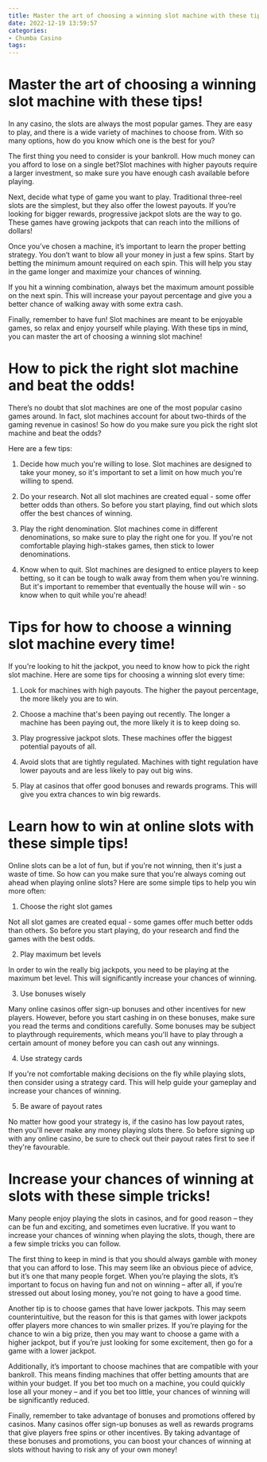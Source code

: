```yaml
---
title: Master the art of choosing a winning slot machine with these tips!
date: 2022-12-19 13:59:57
categories:
- Chumba Casino
tags:
---
```



#  Master the art of choosing a winning slot machine with these tips!

In any casino, the slots are always the most popular games. They are easy to play, and there is a wide variety of machines to choose from. With so many options, how do you know which one is the best for you?

The first thing you need to consider is your bankroll. How much money can you afford to lose on a single bet?Slot machines with higher payouts require a larger investment, so make sure you have enough cash available before playing.

Next, decide what type of game you want to play. Traditional three-reel slots are the simplest, but they also offer the lowest payouts. If you’re looking for bigger rewards, progressive jackpot slots are the way to go. These games have growing jackpots that can reach into the millions of dollars!

Once you’ve chosen a machine, it’s important to learn the proper betting strategy. You don’t want to blow all your money in just a few spins. Start by betting the minimum amount required on each spin. This will help you stay in the game longer and maximize your chances of winning.

If you hit a winning combination, always bet the maximum amount possible on the next spin. This will increase your payout percentage and give you a better chance of walking away with some extra cash.

Finally, remember to have fun! Slot machines are meant to be enjoyable games, so relax and enjoy yourself while playing. With these tips in mind, you can master the art of choosing a winning slot machine!

#  How to pick the right slot machine and beat the odds!

There’s no doubt that slot machines are one of the most popular casino games around. In fact, slot machines account for about two-thirds of the gaming revenue in casinos! So how do you make sure you pick the right slot machine and beat the odds?

Here are a few tips:

1. Decide how much you're willing to lose. Slot machines are designed to take your money, so it's important to set a limit on how much you're willing to spend.

2. Do your research. Not all slot machines are created equal - some offer better odds than others. So before you start playing, find out which slots offer the best chances of winning.

3. Play the right denomination. Slot machines come in different denominations, so make sure to play the right one for you. If you're not comfortable playing high-stakes games, then stick to lower denominations.

4. Know when to quit. Slot machines are designed to entice players to keep betting, so it can be tough to walk away from them when you're winning. But it's important to remember that eventually the house will win - so know when to quit while you're ahead!

#  Tips for how to choose a winning slot machine every time!

If you're looking to hit the jackpot, you need to know how to pick the right slot machine. Here are some tips for choosing a winning slot every time:

1. Look for machines with high payouts. The higher the payout percentage, the more likely you are to win.

2. Choose a machine that's been paying out recently. The longer a machine has been paying out, the more likely it is to keep doing so.

3. Play progressive jackpot slots. These machines offer the biggest potential payouts of all.

4. Avoid slots that are tightly regulated. Machines with tight regulation have lower payouts and are less likely to pay out big wins.

5. Play at casinos that offer good bonuses and rewards programs. This will give you extra chances to win big rewards.

#  Learn how to win at online slots with these simple tips!

Online slots can be a lot of fun, but if you're not winning, then it's just a waste of time. So how can you make sure that you're always coming out ahead when playing online slots? Here are some simple tips to help you win more often:

1. Choose the right slot games

Not all slot games are created equal - some games offer much better odds than others. So before you start playing, do your research and find the games with the best odds.

2. Play maximum bet levels

In order to win the really big jackpots, you need to be playing at the maximum bet level. This will significantly increase your chances of winning.

3. Use bonuses wisely

Many online casinos offer sign-up bonuses and other incentives for new players. However, before you start cashing in on these bonuses, make sure you read the terms and conditions carefully. Some bonuses may be subject to playthrough requirements, which means you'll have to play through a certain amount of money before you can cash out any winnings.

4. Use strategy cards

If you're not comfortable making decisions on the fly while playing slots, then consider using a strategy card. This will help guide your gameplay and increase your chances of winning.

5. Be aware of payout rates

No matter how good your strategy is, if the casino has low payout rates, then you'll never make any money playing slots there. So before signing up with any online casino, be sure to check out their payout rates first to see if they're favourable.

#  Increase your chances of winning at slots with these simple tricks!

Many people enjoy playing the slots in casinos, and for good reason – they can be fun and exciting, and sometimes even lucrative. If you want to increase your chances of winning when playing the slots, though, there are a few simple tricks you can follow.

The first thing to keep in mind is that you should always gamble with money that you can afford to lose. This may seem like an obvious piece of advice, but it’s one that many people forget. When you’re playing the slots, it’s important to focus on having fun and not on winning – after all, if you’re stressed out about losing money, you’re not going to have a good time.

Another tip is to choose games that have lower jackpots. This may seem counterintuitive, but the reason for this is that games with lower jackpots offer players more chances to win smaller prizes. If you’re playing for the chance to win a big prize, then you may want to choose a game with a higher jackpot, but if you’re just looking for some excitement, then go for a game with a lower jackpot.

Additionally, it’s important to choose machines that are compatible with your bankroll. This means finding machines that offer betting amounts that are within your budget. If you bet too much on a machine, you could quickly lose all your money – and if you bet too little, your chances of winning will be significantly reduced.

Finally, remember to take advantage of bonuses and promotions offered by casinos. Many casinos offer sign-up bonuses as well as rewards programs that give players free spins or other incentives. By taking advantage of these bonuses and promotions, you can boost your chances of winning at slots without having to risk any of your own money!